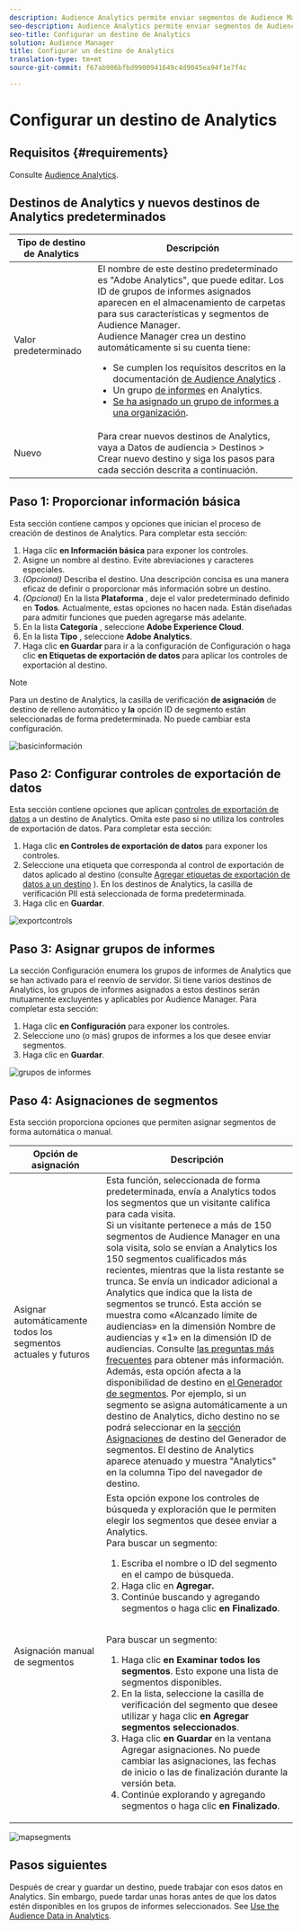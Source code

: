 ```yaml
---
description: Audience Analytics permite enviar segmentos de Audience Manager a Analytics. Para usar esta función, hay que crear un destino de Analytics y segmentos de mapas para este en Audience Manager.
seo-description: Audience Analytics permite enviar segmentos de Audience Manager a Analytics. Para usar esta función, hay que crear un destino de Analytics y segmentos de mapas para este en Audience Manager.
seo-title: Configurar un destino de Analytics
solution: Audience Manager
title: Configurar un destino de Analytics
translation-type: tm+mt
source-git-commit: f67ab906bfbd9900941649c4d9045ea94f1e7f4c

---
```



# Configurar un destino de Analytics

## Requisitos {#requirements}

Consulte [Audience Analytics](https://marketing.adobe.com/resources/help/en_US/analytics/audiences/).

## Destinos de Analytics y nuevos destinos de Analytics predeterminados

| Tipo de destino de Analytics | Descripción |
|---|---|
| Valor predeterminado | El nombre de este destino predeterminado es "Adobe Analytics", que puede editar. Los ID de grupos de informes asignados aparecen en el almacenamiento de carpetas para sus características y segmentos de Audience Manager. <br>Audience Manager crea un destino automáticamente si su cuenta tiene: <br> <ul><li>Se cumplen los requisitos descritos en la documentación [de Audience Analytics](https://marketing.adobe.com/resources/help/en_US/analytics/audiences/) .</li><li>Un grupo [de informes](https://marketing.adobe.com/resources/help/en_US/sc/implement/ref-reports-report-suites.html) en Analytics.</li><li>[Se ha asignado un grupo de informes a una organización](https://marketing.adobe.com/resources/help/en_US/mcloud/report-suite-mapping.html).</li></ul> |
| Nuevo | Para crear nuevos destinos de Analytics, vaya a Datos de audiencia &gt; Destinos &gt; Crear nuevo destino y siga los pasos para cada sección descrita a continuación. |

## Paso 1: Proporcionar información básica

Esta sección contiene campos y opciones que inician el proceso de creación de destinos de Analytics. Para completar esta sección:

1. Haga clic **en Información básica** para exponer los controles.
2. Asigne un nombre al destino. Evite abreviaciones y caracteres especiales.
3. *(Opcional)* Describa el destino. Una descripción concisa es una manera eficaz de definir o proporcionar más información sobre un destino.
4. *(Opcional)* En la lista **Plataforma** , deje el valor predeterminado definido en **Todos**. Actualmente, estas opciones no hacen nada. Están diseñadas para admitir funciones que pueden agregarse más adelante.
5. En la lista **Categoría** , seleccione **Adobe Experience Cloud**.
6. En la lista **Tipo** , seleccione **Adobe Analytics**.
7. Haga clic **en Guardar** para ir a la configuración de Configuración o haga clic **en Etiquetas de exportación de datos** para aplicar los controles de exportación al destino.

>[!NOTE]
>
>Para un destino de Analytics, la casilla de verificación **de asignación** de destino de relleno automático y **la** opción ID de segmento están seleccionadas de forma predeterminada. No puede cambiar esta configuración.

![basicinformación](assets/basicinformation.png)

## Paso 2: Configurar controles de exportación de datos

Esta sección contiene opciones que aplican [controles de exportación de datos](/help/using/features/data-export-controls.md) a un destino de Analytics. Omita este paso si no utiliza los controles de exportación de datos. Para completar esta sección:

1. Haga clic **en Controles de exportación de datos** para exponer los controles.
2. Seleccione una etiqueta que corresponda al control de exportación de datos aplicado al destino (consulte [Agregar etiquetas de exportación de datos a un destino](/help/using/features/destinations/add-data-export-labels.md) ). En los destinos de Analytics, la casilla de verificación PII está seleccionada de forma predeterminada.
3. Haga clic en **Guardar**.

![exportcontrols](assets/exportControls.png)

## Paso 3: Asignar grupos de informes

La sección Configuración enumera los grupos de informes de Analytics que se han activado para el reenvío de servidor. Si tiene varios destinos de Analytics, los grupos de informes asignados a estos destinos serán mutuamente excluyentes y aplicables por Audience Manager. Para completar esta sección:

1. Haga clic **en Configuración** para exponer los controles.
2. Seleccione uno (o más) grupos de informes a los que desee enviar segmentos.
3. Haga clic en **Guardar**.

![grupos de informes](assets/reportSuites.png)

## Paso 4: Asignaciones de segmentos

Esta sección proporciona opciones que permiten asignar segmentos de forma automática o manual.

| Opción de asignación | Descripción |
|---|---|
| Asignar automáticamente todos los segmentos actuales y futuros | Esta función, seleccionada de forma predeterminada, envía a Analytics todos los segmentos que un visitante califica para cada visita. <br>Si un visitante pertenece a más de 150 segmentos de Audience Manager en una sola visita, solo se envían a Analytics los 150 segmentos cualificados más recientes, mientras que la lista restante se trunca. Se envía un indicador adicional a Analytics que indica que la lista de segmentos se truncó. Esta acción se muestra como «Alcanzado límite de audiencias» en la dimensión Nombre de audiencias y «1» en la dimensión ID de audiencias. Consulte [las preguntas más frecuentes](https://marketing.adobe.com/resources/help/en_US/analytics/audiences/mc-audiences-faqs.html) para obtener más información. <br>Además, esta opción afecta a la disponibilidad de destino en [el Generador de segmentos](/help/using/features/segments/segment-builder.md). Por ejemplo, si un segmento se asigna automáticamente a un destino de Analytics, dicho destino no se podrá seleccionar en la [sección Asignaciones](/help/using/features/segments/segment-builder.md#segment-builder-controls-destinations) de destino del Generador de segmentos. El destino de Analytics aparece atenuado y muestra "Analytics" en la columna Tipo del navegador de destino. |
| Asignación manual de segmentos | Esta opción expone los controles de búsqueda y exploración que le permiten elegir los segmentos que desee enviar a Analytics. <br>Para buscar un segmento: <br> <ol><li>Escriba el nombre o ID del segmento en el campo de búsqueda.</li><li>Haga clic en <b>Agregar.</b></li><li>Continúe buscando y agregando segmentos o haga clic <b>en Finalizado</b>.</li></ol><br>Para buscar un segmento: <ol><li>Haga clic <b>en Examinar todos los segmentos</b>. Esto expone una lista de segmentos disponibles.</li><li>En la lista, seleccione la casilla de verificación del segmento que desee utilizar y haga clic <b>en Agregar segmentos seleccionados</b>.</li><li>Haga clic <b>en Guardar</b> en la ventana Agregar asignaciones. No puede cambiar las asignaciones, las fechas de inicio o las de finalización durante la versión beta.</li><li>Continúe explorando y agregando segmentos o haga clic <b>en Finalizado</b>.</li></ol> |

![mapsegments](assets/mapSegments.png)

## Pasos siguientes

Después de crear y guardar un destino, puede trabajar con esos datos en Analytics. Sin embargo, puede tardar unas horas antes de que los datos estén disponibles en los grupos de informes seleccionados. See [Use the Audience Data in Analytics](https://marketing.adobe.com/resources/help/en_US/analytics/audiences/use-audience-data-analytics.html).



